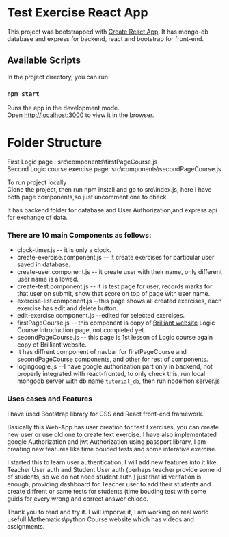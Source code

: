 # Test Exercise React App 

This project was bootstrapped with [Create React App](https://github.com/facebook/create-react-app).
It has mongo-db database and express for backend, react and bootstrap for front-end.
 
## Available Scripts

In the project directory, you can run:

### `npm start`

Runs the app in the development mode.\
Open [http://localhost:3000](http://localhost:3000) to view it in the browser.


# Folder Structure 
First Logic page : src\components\firstPageCourse.js\
Second Logic course exercise page: src\components\secondPageCourse.js

To run project locally \
Clone the project, then run npm install and go to src\index.js, here I have both page components,so just uncomment one to check.

It has backend folder for database and User Authorization,and express api for exchange of data.
### There are 10 main Components as follows:
* clock-timer.js  -- it is only a clock.
* create-exercise.component.js  -- it create exercises for particular user saved in database.
* create-user.component.js  -- it create user with their name, only different user name is allowed.
* create-test.component.js  -- it is test page for user, records marks for that user on submit, show that score on top of page with user name.
* exercise-list.component.js    --this page shows all created exercises, each exercise has edit and delete button.
* edit-exercise.component.js   --edited for selected exercises.
* firstPageCourse.js          -- this component is copy of [Brilliant website](https://brilliant.org/courses/logic-deduction/) Logic Course Introduction page, not completed yet.
* secondPageCourse.js            -- this page is 1st lesson of Logic course again copy of Brilliant website.
* It has diffrent component of navbar for firstPageCourse and secondPageCourse components, and other for rest of components.
* logingoogle.js  --I have google authorization part only in backend, not properly integrated with react-fronted, to only check this, run local mongodb server with db name `tutorial_db`, then run nodemon server.js  


### Uses cases and Features

I have used Bootstrap library for CSS and React front-end framework.

Basically this Web-App has user creation for test Exercises, you can create new user or use old one to create text exercise. I have also implementated google Authorization and jwt Authorization using passport library, I am creating new features like time bouded tests and some interative exercise.

I started this to learn user authentication. I will add new features into it like Teacher User auth and Student User auth (perhaps teacher provide some id of students, so we do not need student auth ) just that id verifation is enough, providing dashboard for Teacher user to add their students and create diffrent or same tests for students (time bouding test with some guids for every wrong and correct answer chioce. 

Thank you to read and try it. I will imporve it, I am working on real world usefull Mathematics\python Course website which has videos and assignments.
